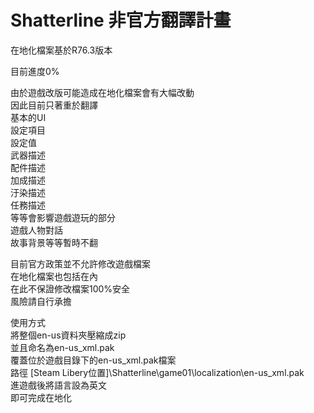 # Shatterline 非官方翻譯計畫
在地化檔案基於R76.3版本  
  
目前進度0%  
  
由於遊戲改版可能造成在地化檔案會有大幅改動  
因此目前只著重於翻譯  
基本的UI  
設定項目  
設定值  
武器描述  
配件描述   
加成描述  
汙染描述  
任務描述  
等等會影響遊戲遊玩的部分  
遊戲人物對話  
故事背景等等暫時不翻  
  
目前官方政策並不允許修改遊戲檔案  
在地化檔案也包括在內  
在此不保證修改檔案100%安全  
風險請自行承擔  
  
使用方式  
將整個en-us資料夾壓縮成zip  
並且命名為en-us_xml.pak  
覆蓋位於遊戲目錄下的en-us_xml.pak檔案  
路徑 [Steam Libery位置]\Shatterline\game01\localization\en-us_xml.pak  
進遊戲後將語言設為英文  
即可完成在地化  
